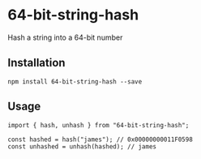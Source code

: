 # 64-bit-string-hash

Hash a string into a 64-bit number

## Installation

```
npm install 64-bit-string-hash --save
```

## Usage

```
import { hash, unhash } from "64-bit-string-hash";

const hashed = hash("james"); // 0x00000000011F0598
const unhashed = unhash(hashed); // james
```
